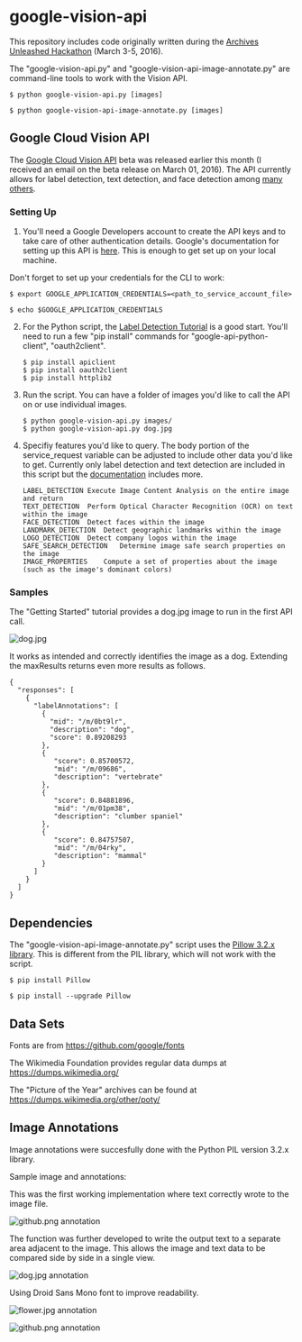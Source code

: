 # google-vision-api

This repository includes code originally written during the [Archives Unleashed Hackathon](https://artsweb.uwaterloo.ca/archivesunleashed/) (March 3-5, 2016). 

The "google-vision-api.py" and "google-vision-api-image-annotate.py" are command-line tools to work with the Vision API.

```
$ python google-vision-api.py [images]

$ python google-vision-api-image-annotate.py [images]
```

## Google Cloud Vision API

The [Google Cloud Vision API](https://cloud.google.com/vision/docs/) beta was released earlier this month (I received an email on the beta release on March 01, 2016). The API currently allows for label detection, text detection, and face detection among [many others](https://cloud.google.com/vision/docs/concepts). 

### Setting Up

1. You'll need a Google Developers account to create the API keys and to take care of other authentication details. Google's documentation for setting up this API is [here](https://cloud.google.com/vision/docs/getting-started). This is enough to get set up on your local machine.

Don't forget to set up your credentials for the CLI to work:

  ```
  $ export GOOGLE_APPLICATION_CREDENTIALS=<path_to_service_account_file>

  $ echo $GOOGLE_APPLICATION_CREDENTIALS
  ```

2. For the Python script, the [Label Detection Tutorial](https://cloud.google.com/vision/docs/label-tutorial) is a good start. You'll need to run a few "pip install" commands for "google-api-python-client", "oauth2client".

	```
	$ pip install apiclient
	$ pip install oauth2client
	$ pip install httplib2
	```

3. Run the script. You can have a folder of images you'd like to call the API on or use individual images.

	```
	$ python google-vision-api.py images/
	$ python google-vision-api.py dog.jpg
	```

4. Specifiy features you'd like to query. The body portion of the service_request variable can be adjusted to include other data you'd like to get. Currently only label detection and text detection are included in this script but the [documentation](https://cloud.google.com/vision/docs/concepts) includes more.

	```
	LABEL_DETECTION	Execute Image Content Analysis on the entire image and return
	TEXT_DETECTION	Perform Optical Character Recognition (OCR) on text within the image
	FACE_DETECTION	Detect faces within the image
	LANDMARK_DETECTION	Detect geographic landmarks within the image
	LOGO_DETECTION	Detect company logos within the image
	SAFE_SEARCH_DETECTION	Determine image safe search properties on the image
	IMAGE_PROPERTIES	Compute a set of properties about the image (such as the image's dominant colors)
	```

### Samples

The "Getting Started" tutorial provides a dog.jpg image to run in the first API call. 

![dog.jpg](/images/dog.jpg?raw=true)

It works as intended and correctly identifies the image as a dog. Extending the maxResults returns even more results as follows.
```
{
  "responses": [
    {
      "labelAnnotations": [
        {
          "mid": "/m/0bt9lr",
          "description": "dog",
          "score": 0.89208293
        },
        {
           "score": 0.85700572, 
           "mid": "/m/09686", 
           "description": "vertebrate"
        }, 
        {
           "score": 0.84881896, 
           "mid": "/m/01pm38", 
           "description": "clumber spaniel"
        }, 
        {
           "score": 0.84757507, 
           "mid": "/m/04rky", 
           "description": "mammal"
        }
      ]
    }
  ]
}
```

## Dependencies

The "google-vision-api-image-annotate.py" script uses the [Pillow 3.2.x library](https://pillow.readthedocs.org/en/3.2.x/index.html). This is different from the PIL library, which will not work with the script.

  ```
  $ pip install Pillow

  $ pip install --upgrade Pillow
  ```


## Data Sets

Fonts are from https://github.com/google/fonts

The Wikimedia Foundation provides regular data dumps at https://dumps.wikimedia.org/

The "Picture of the Year" archives can be found at https://dumps.wikimedia.org/other/poty/


## Image Annotations

Image annotations were succesfully done with the Python PIL version 3.2.x library. 

Sample image and annotations:

This was the first working implementation where text correctly wrote to the image file.

![github.png annotation](/images-output/github-v1.png?raw=true)

The function was further developed to write the output text to a separate area adjacent to the image. This allows the image and text data to be compared side by side in a single view.

![dog.jpg annotation](/images-output/dog-v2.png?raw=true)

Using Droid Sans Mono font to improve readability.

![flower.jpg annotation](/images-output/flower-v2.png?raw=true)

![github.png annotation](/images-output/github-v3.png?raw=true)
